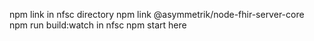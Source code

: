 npm link in nfsc directory
npm link @asymmetrik/node-fhir-server-core
npm run build:watch in nfsc
npm start here
